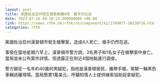 ```yaml
---
layout: post
title: 美國佐治亞州發生槍擊案釀4死　槍手仍在逃
date: 2023-07-16 08:16:23.000000000 +08:00
link: https://news.rthk.hk/rthk/ch/component/k2/1709077-20230716.htm
categories: rthk
---
```


美國佐治亞州漢普頓市發生槍擊案，造成4人死亡，槍手仍然在逃。

事發在當地星期六早上，漢普頓市警方說，3名男子和1名女子在槍擊案中身亡。當局並未公布案件詳情，但透露正在附近4個地點進行調查。

警方鎖定一名年約40歲的男疑犯，指他是漢普頓居民，攜帶手槍，駕駛一輛黑色車輛逃離現場。當局懸賞1萬美元，呼籲知情人士提供線索協助捉拿疑犯。
